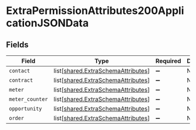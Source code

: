 # ExtraPermissionAttributes200ApplicationJSONData


## Fields

| Field                                                                                  | Type                                                                                   | Required                                                                               | Description                                                                            |
| -------------------------------------------------------------------------------------- | -------------------------------------------------------------------------------------- | -------------------------------------------------------------------------------------- | -------------------------------------------------------------------------------------- |
| `contact`                                                                              | list[[shared.ExtraSchemaAttributes](undefined/models/shared/extraschemaattributes.md)] | :heavy_minus_sign:                                                                     | N/A                                                                                    |
| `contract`                                                                             | list[[shared.ExtraSchemaAttributes](undefined/models/shared/extraschemaattributes.md)] | :heavy_minus_sign:                                                                     | N/A                                                                                    |
| `meter`                                                                                | list[[shared.ExtraSchemaAttributes](undefined/models/shared/extraschemaattributes.md)] | :heavy_minus_sign:                                                                     | N/A                                                                                    |
| `meter_counter`                                                                        | list[[shared.ExtraSchemaAttributes](undefined/models/shared/extraschemaattributes.md)] | :heavy_minus_sign:                                                                     | N/A                                                                                    |
| `opportunity`                                                                          | list[[shared.ExtraSchemaAttributes](undefined/models/shared/extraschemaattributes.md)] | :heavy_minus_sign:                                                                     | N/A                                                                                    |
| `order`                                                                                | list[[shared.ExtraSchemaAttributes](undefined/models/shared/extraschemaattributes.md)] | :heavy_minus_sign:                                                                     | N/A                                                                                    |